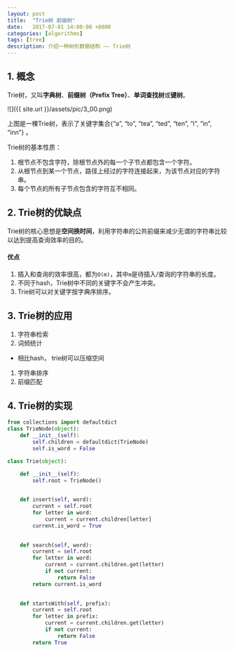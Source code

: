 ```yaml
---
layout: post
title:  "Trie树 前缀树"
date:   2017-07-01 14:00:00 +0800
categories: [algorithms]
tags: [tree]
description: 介绍一种树形数据结构 —— Trie树
---
```


## 1. 概念

Trie树，又叫**字典树**、**前缀树（Prefix Tree）**、**单词查找树**或**键树**。

![]({{ site.url }}/assets/pic/3_00.png)

上图是一棵Trie树，表示了关键字集合{“a”, “to”, “tea”, “ted”, “ten”, “i”, “in”, “inn”} 。

Trie树的基本性质：

1. 根节点不包含字符，除根节点外的每一个子节点都包含一个字符。
1. 从根节点到某一个节点，路径上经过的字符连接起来，为该节点对应的字符串。
1. 每个节点的所有子节点包含的字符互不相同。

## 2. Trie树的优缺点

Trie树的核心思想是**空间换时间**，利用字符串的公共前缀来减少无谓的字符串比较以达到提高查询效率的目的。

#### 优点
1. 插入和查询的效率很高，都为`O(m)`，其中`m`是待插入/查询的字符串的长度。
1. 不同于hash，Trie树中不同的关键字不会产生冲突。
1. Trie树可以对关键字按字典序排序。

## 3. Trie树的应用

1. 字符串检索
1. 词频统计
- 相比hash， trie树可以压缩空间
1. 字符串排序
1. 前缀匹配

## 4. Trie树的实现

~~~python
from collections import defaultdict
class TrieNode(object):
    def __init__(self):
        self.children = defaultdict(TrieNode)
        self.is_word = False

class Trie(object):

    def __init__(self):
        self.root = TrieNode()
        

    def insert(self, word):
        current = self.root
        for letter in word:
            current = current.children[letter]
        current.is_word = True
        

    def search(self, word):
        current = self.root
        for letter in word:
            current = current.children.get(letter)
            if not current:
                return False
        return current.is_word
        

    def startsWith(self, prefix):
        current = self.root
        for letter in prefix:
            current = current.children.get(letter)
            if not current:
                return False
        return True
~~~















